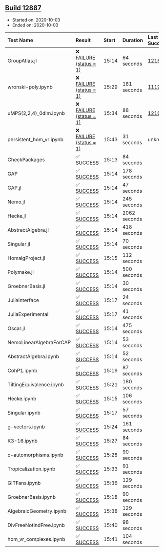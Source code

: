 ## [Build 12887](https://oscarci.mathematik.uni-kl.de/job/oscar/12887/)

* Started on: 2020-10-03
* Ended on: 2020-10-03

| Test Name    | Result | Start | Duration | Last Success | First Failure |
|:-------------|:-------|:------|:---------|:-------------|:--------------|
| GroupAtlas.jl | ❌ [FAILURE (status = 1)](https://oscarci.mathematik.uni-kl.de/job/oscar/12887/artifact/logs/build-12887/GroupAtlas.jl.log) | 15:14 | 64 seconds | [12167](https://oscarci.mathematik.uni-kl.de/job/oscar/12167/) | [12168](https://oscarci.mathematik.uni-kl.de/job/oscar/12168/) |
| wronski-poly.ipynb | ❌ [FAILURE (status = 1)](https://oscarci.mathematik.uni-kl.de/job/oscar/12887/artifact/logs/build-12887/wronski-poly.ipynb.log) | 15:29 | 181 seconds | [11192](https://oscarci.mathematik.uni-kl.de/job/oscar/11192/) | [11193](https://oscarci.mathematik.uni-kl.de/job/oscar/11193/) |
| uMPS(2,2,4)_0dim.ipynb | ❌ [FAILURE (status = 1)](https://oscarci.mathematik.uni-kl.de/job/oscar/12887/artifact/logs/build-12887/uMPS-2-2-4-_0dim.ipynb.log) | 15:34 | 88 seconds | [12167](https://oscarci.mathematik.uni-kl.de/job/oscar/12167/) | [12168](https://oscarci.mathematik.uni-kl.de/job/oscar/12168/) |
| persistent_hom_vr.ipynb | ❌ [FAILURE (status = 1)](https://oscarci.mathematik.uni-kl.de/job/oscar/12887/artifact/logs/build-12887/persistent_hom_vr.ipynb.log) | 15:43 | 31 seconds | unknown | unknown |
| CheckPackages | ✅ [SUCCESS](https://oscarci.mathematik.uni-kl.de/job/oscar/12887/artifact/logs/build-12887/CheckPackages.log) | 15:13 | 84 seconds |  |  |
| GAP | ✅ [SUCCESS](https://oscarci.mathematik.uni-kl.de/job/oscar/12887/artifact/logs/build-12887/GAP.log) | 15:14 | 178 seconds |  |  |
| GAP.jl | ✅ [SUCCESS](https://oscarci.mathematik.uni-kl.de/job/oscar/12887/artifact/logs/build-12887/GAP.jl.log) | 15:14 | 47 seconds |  |  |
| Nemo.jl | ✅ [SUCCESS](https://oscarci.mathematik.uni-kl.de/job/oscar/12887/artifact/logs/build-12887/Nemo.jl.log) | 15:14 | 245 seconds |  |  |
| Hecke.jl | ✅ [SUCCESS](https://oscarci.mathematik.uni-kl.de/job/oscar/12887/artifact/logs/build-12887/Hecke.jl.log) | 15:14 | 2062 seconds |  |  |
| AbstractAlgebra.jl | ✅ [SUCCESS](https://oscarci.mathematik.uni-kl.de/job/oscar/12887/artifact/logs/build-12887/AbstractAlgebra.jl.log) | 15:14 | 418 seconds |  |  |
| Singular.jl | ✅ [SUCCESS](https://oscarci.mathematik.uni-kl.de/job/oscar/12887/artifact/logs/build-12887/Singular.jl.log) | 15:14 | 70 seconds |  |  |
| HomalgProject.jl | ✅ [SUCCESS](https://oscarci.mathematik.uni-kl.de/job/oscar/12887/artifact/logs/build-12887/HomalgProject.jl.log) | 15:15 | 112 seconds |  |  |
| Polymake.jl | ✅ [SUCCESS](https://oscarci.mathematik.uni-kl.de/job/oscar/12887/artifact/logs/build-12887/Polymake.jl.log) | 15:14 | 500 seconds |  |  |
| GroebnerBasis.jl | ✅ [SUCCESS](https://oscarci.mathematik.uni-kl.de/job/oscar/12887/artifact/logs/build-12887/GroebnerBasis.jl.log) | 15:14 | 30 seconds |  |  |
| JuliaInterface | ✅ [SUCCESS](https://oscarci.mathematik.uni-kl.de/job/oscar/12887/artifact/logs/build-12887/JuliaInterface.log) | 15:17 | 24 seconds |  |  |
| JuliaExperimental | ✅ [SUCCESS](https://oscarci.mathematik.uni-kl.de/job/oscar/12887/artifact/logs/build-12887/JuliaExperimental.log) | 15:17 | 41 seconds |  |  |
| Oscar.jl | ✅ [SUCCESS](https://oscarci.mathematik.uni-kl.de/job/oscar/12887/artifact/logs/build-12887/Oscar.jl.log) | 15:14 | 475 seconds |  |  |
| NemoLinearAlgebraForCAP | ✅ [SUCCESS](https://oscarci.mathematik.uni-kl.de/job/oscar/12887/artifact/logs/build-12887/NemoLinearAlgebraForCAP.log) | 15:14 | 53 seconds |  |  |
| AbstractAlgebra.ipynb | ✅ [SUCCESS](https://oscarci.mathematik.uni-kl.de/job/oscar/12887/artifact/logs/build-12887/AbstractAlgebra.ipynb.log) | 15:14 | 52 seconds |  |  |
| CohP1.ipynb | ✅ [SUCCESS](https://oscarci.mathematik.uni-kl.de/job/oscar/12887/artifact/logs/build-12887/CohP1.ipynb.log) | 15:19 | 87 seconds |  |  |
| TiltingEquivalence.ipynb | ✅ [SUCCESS](https://oscarci.mathematik.uni-kl.de/job/oscar/12887/artifact/logs/build-12887/TiltingEquivalence.ipynb.log) | 15:21 | 180 seconds |  |  |
| Hecke.ipynb | ✅ [SUCCESS](https://oscarci.mathematik.uni-kl.de/job/oscar/12887/artifact/logs/build-12887/Hecke.ipynb.log) | 15:15 | 106 seconds |  |  |
| Singular.ipynb | ✅ [SUCCESS](https://oscarci.mathematik.uni-kl.de/job/oscar/12887/artifact/logs/build-12887/Singular.ipynb.log) | 15:17 | 57 seconds |  |  |
| g-vectors.ipynb | ✅ [SUCCESS](https://oscarci.mathematik.uni-kl.de/job/oscar/12887/artifact/logs/build-12887/g-vectors.ipynb.log) | 15:24 | 161 seconds |  |  |
| K3-16.ipynb | ✅ [SUCCESS](https://oscarci.mathematik.uni-kl.de/job/oscar/12887/artifact/logs/build-12887/K3-16.ipynb.log) | 15:27 | 84 seconds |  |  |
| c-automorphisms.ipynb | ✅ [SUCCESS](https://oscarci.mathematik.uni-kl.de/job/oscar/12887/artifact/logs/build-12887/c-automorphisms.ipynb.log) | 15:28 | 90 seconds |  |  |
| Tropicalization.ipynb | ✅ [SUCCESS](https://oscarci.mathematik.uni-kl.de/job/oscar/12887/artifact/logs/build-12887/Tropicalization.ipynb.log) | 15:33 | 91 seconds |  |  |
| GITFans.ipynb | ✅ [SUCCESS](https://oscarci.mathematik.uni-kl.de/job/oscar/12887/artifact/logs/build-12887/GITFans.ipynb.log) | 15:36 | 129 seconds |  |  |
| GroebnerBasis.ipynb | ✅ [SUCCESS](https://oscarci.mathematik.uni-kl.de/job/oscar/12887/artifact/logs/build-12887/GroebnerBasis.ipynb.log) | 15:18 | 90 seconds |  |  |
| AlgebraicGeometry.ipynb | ✅ [SUCCESS](https://oscarci.mathematik.uni-kl.de/job/oscar/12887/artifact/logs/build-12887/AlgebraicGeometry.ipynb.log) | 15:38 | 129 seconds |  |  |
| DivFreeNotIndFree.ipynb | ✅ [SUCCESS](https://oscarci.mathematik.uni-kl.de/job/oscar/12887/artifact/logs/build-12887/DivFreeNotIndFree.ipynb.log) | 15:40 | 98 seconds |  |  |
| hom_vr_complexes.ipynb | ✅ [SUCCESS](https://oscarci.mathematik.uni-kl.de/job/oscar/12887/artifact/logs/build-12887/hom_vr_complexes.ipynb.log) | 15:41 | 104 seconds |  |  |
